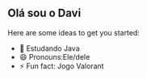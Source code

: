 ## Olá sou o Davi

Here are some ideas to get you started:

- 🔭 Estudando Java
- 😄 Pronouns:Ele/dele
- ⚡ Fun fact: Jogo Valorant

